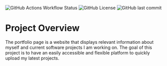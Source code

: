 ![GitHub Actions Workflow Status](https://img.shields.io/github/actions/workflow/status/bryangators/portfolio/.github%2Fworkflows%2Fdeploy.yml)
![GitHub License](https://img.shields.io/github/license/bryangators/portfolio)
![GitHub last commit](https://img.shields.io/github/last-commit/bryangators/portfolio)


# Project Overview

The portfolio page is a website that displays relevant information about myself and current software projects I am working on. The goal of this project is to have an easily accessible and flexible platform to quickly upload my latest projects.

